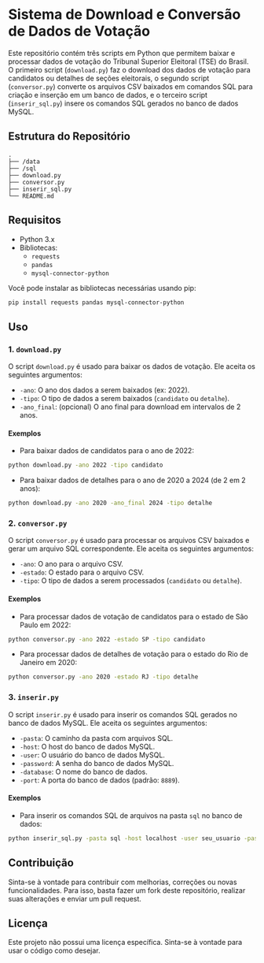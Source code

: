 
# Sistema de Download e Conversão de Dados de Votação

Este repositório contém três scripts em Python que permitem baixar e processar dados de votação do Tribunal Superior Eleitoral (TSE) do Brasil. O primeiro script (`download.py`) faz o download dos dados de votação para candidatos ou detalhes de seções eleitorais, o segundo script (`conversor.py`) converte os arquivos CSV baixados em comandos SQL para criação e inserção em um banco de dados, e o terceiro script (`inserir_sql.py`) insere os comandos SQL gerados no banco de dados MySQL.

## Estrutura do Repositório

```
.
├── /data
├── /sql
├── download.py
├── conversor.py
├── inserir_sql.py
└── README.md
```

## Requisitos

- Python 3.x
- Bibliotecas:
  - `requests`
  - `pandas`
  - `mysql-connector-python`

Você pode instalar as bibliotecas necessárias usando pip:

```bash
pip install requests pandas mysql-connector-python
```

## Uso

### 1. `download.py`

O script `download.py` é usado para baixar os dados de votação. Ele aceita os seguintes argumentos:

- `-ano`: O ano dos dados a serem baixados (ex: 2022).
- `-tipo`: O tipo de dados a serem baixados (`candidato` ou `detalhe`).
- `-ano_final`: (opcional) O ano final para download em intervalos de 2 anos.

#### Exemplos

- Para baixar dados de candidatos para o ano de 2022:

```bash
python download.py -ano 2022 -tipo candidato
```

- Para baixar dados de detalhes para o ano de 2020 a 2024 (de 2 em 2 anos):

```bash
python download.py -ano 2020 -ano_final 2024 -tipo detalhe
```

### 2. `conversor.py`

O script `conversor.py` é usado para processar os arquivos CSV baixados e gerar um arquivo SQL correspondente. Ele aceita os seguintes argumentos:

- `-ano`: O ano para o arquivo CSV.
- `-estado`: O estado para o arquivo CSV.
- `-tipo`: O tipo de dados a serem processados (`candidato` ou `detalhe`).

#### Exemplos

- Para processar dados de votação de candidatos para o estado de São Paulo em 2022:

```bash
python conversor.py -ano 2022 -estado SP -tipo candidato
```

- Para processar dados de detalhes de votação para o estado do Rio de Janeiro em 2020:

```bash
python conversor.py -ano 2020 -estado RJ -tipo detalhe
```

### 3. `inserir.py`

O script `inserir.py` é usado para inserir os comandos SQL gerados no banco de dados MySQL. Ele aceita os seguintes argumentos:

- `-pasta`: O caminho da pasta com arquivos SQL.
- `-host`: O host do banco de dados MySQL.
- `-user`: O usuário do banco de dados MySQL.
- `-password`: A senha do banco de dados MySQL.
- `-database`: O nome do banco de dados.
- `-port`: A porta do banco de dados (padrão: `8889`).

#### Exemplos

- Para inserir os comandos SQL de arquivos na pasta `sql` no banco de dados:

```bash
python inserir_sql.py -pasta sql -host localhost -user seu_usuario -password sua_senha -database seu_banco -port 8889
```

## Contribuição

Sinta-se à vontade para contribuir com melhorias, correções ou novas funcionalidades. Para isso, basta fazer um fork deste repositório, realizar suas alterações e enviar um pull request.

## Licença

Este projeto não possui uma licença específica. Sinta-se à vontade para usar o código como desejar.
